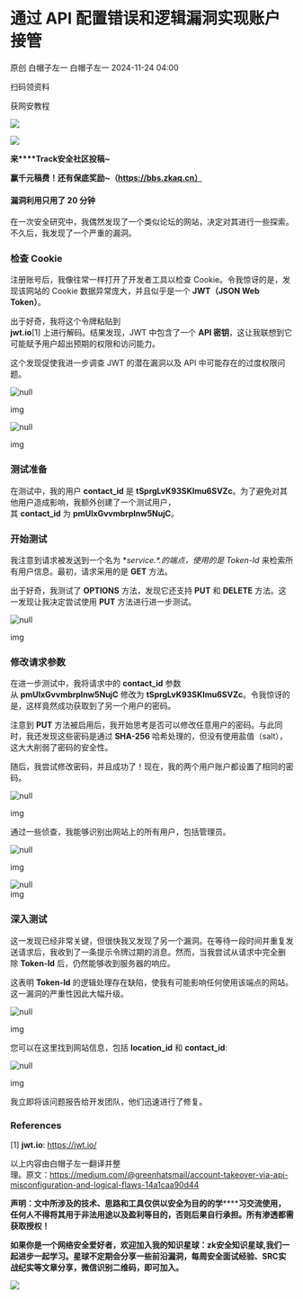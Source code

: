 #  通过 API 配置错误和逻辑漏洞实现账户接管   
原创 白帽子左一  白帽子左一   2024-11-24 04:00  
  
扫码领资料  
  
获网安教程  
  
![](https://mmbiz.qpic.cn/sz_mmbiz_png/CBJYPapLzSFbaUgVwdsriauB77CgQS8lyBNAxtx9IMqJQdhuuoITunu8A5Gp7kFjF7BvEXSaLMuDTYhnu7Nicghg/640?wx_fmt=other&from=appmsg&wxfrom=5&wx_lazy=1&wx_co=1&tp=webp "")  
  
  
![](https://mmbiz.qpic.cn/mmbiz_png/b96CibCt70iaaJcib7FH02wTKvoHALAMw4fchVnBLMw4kTQ7B9oUy0RGfiacu34QEZgDpfia0sVmWrHcDZCV1Na5wDQ/640?wx_fmt=other&wxfrom=5&wx_lazy=1&wx_co=1&tp=webp "")  
  
  
  
**来****Track安全社区投稿~**  
  
**赢千元稿费！还有保底奖励~（https://bbs.zkaq.cn）**  
#### 漏洞利用只用了 20 分钟  
  
在一次安全研究中，我偶然发现了一个类似论坛的网站，决定对其进行一些探索。不久后，我发现了一个严重的漏洞。  
### 检查 Cookie  
  
注册账号后，我像往常一样打开了开发者工具以检查 Cookie。令我惊讶的是，发现该网站的 Cookie 数据异常庞大，并且似乎是一个 **JWT（JSON Web Token）**。  
  
出于好奇，我将这个令牌粘贴到   
**jwt.io**[1] 上进行解码。结果发现，JWT 中包含了一个 **API 密钥**，这让我联想到它可能赋予用户超出预期的权限和访问能力。  
  
这个发现促使我进一步调查 JWT 的潜在漏洞以及 API 中可能存在的过度权限问题。  
  
![](https://mmbiz.qpic.cn/sz_mmbiz_png/CBJYPapLzSHkKVNstibXiaMEBw4ics0RrBwktgyAibFAicSMKelG21vNRe1EYyyvc1zkKXSd1huLwfRPQdSicCN1Cia9A/640?wx_fmt=png&from=appmsg "null")  
  
img  
  
![](https://mmbiz.qpic.cn/sz_mmbiz_png/CBJYPapLzSHkKVNstibXiaMEBw4ics0RrBwBEka9qAPUdQrLhtxUMyniafQwbGvbScKfQjvFCBfq061jHoV5ic9FJKg/640?wx_fmt=png&from=appmsg "null")  
  
img  
### 测试准备  
  
在测试中，我的用户 **contact_id** 是 **tSprgLvK93SKImu6SVZc**。为了避免对其他用户造成影响，我额外创建了一个测试用户，其 **contact_id** 为 **pmUIxGvvmbrplnw5NujC**。  
### 开始测试  
  
我注意到请求被发送到一个名为 **service.*.*的端点，使用的是 Token-Id** 来检索所有用户信息。最初，请求采用的是 **GET** 方法。  
  
出于好奇，我测试了 **OPTIONS** 方法，发现它还支持 **PUT** 和 **DELETE** 方法。这一发现让我决定尝试使用 **PUT** 方法进行进一步测试。  
  
![](https://mmbiz.qpic.cn/sz_mmbiz_png/CBJYPapLzSHkKVNstibXiaMEBw4ics0RrBwiaa2dt1hAeqKsaKsFic7iaYPQoYvTTESFfZSibSRcK3Y139DOanTCibY7pw/640?wx_fmt=png&from=appmsg "null")  
  
img  
### 修改请求参数  
  
在进一步测试中，我将请求中的 **contact_id** 参数从 **pmUIxGvvmbrplnw5NujC** 修改为 **tSprgLvK93SKImu6SVZc**。令我惊讶的是，这样竟然成功获取到了另一个用户的密码。  
  
注意到 **PUT** 方法被启用后，我开始思考是否可以修改任意用户的密码。与此同时，我还发现这些密码是通过 **SHA-256** 哈希处理的，但没有使用盐值（salt），这大大削弱了密码的安全性。  
  
随后，我尝试修改密码，并且成功了！现在，我的两个用户账户都设置了相同的密码。  
  
![](https://mmbiz.qpic.cn/sz_mmbiz_png/CBJYPapLzSHkKVNstibXiaMEBw4ics0RrBwAUUCEqL7icQiasuQ7icUToCgcQszCjrpeYFeZZZrGfdREOFKb32m53cBw/640?wx_fmt=png&from=appmsg "null")  
  
img  
  
通过一些侦查，我能够识别出网站上的所有用户，包括管理员。  
  
![](https://mmbiz.qpic.cn/sz_mmbiz_png/CBJYPapLzSHkKVNstibXiaMEBw4ics0RrBw1nLdx4gU1y8tegK4IxkbWCD4Rib8wHz2HfYjEWx2jkMMsibCPPeXpymA/640?wx_fmt=png&from=appmsg "null")  
  
img  
  
![](https://mmbiz.qpic.cn/sz_mmbiz_png/CBJYPapLzSHkKVNstibXiaMEBw4ics0RrBw2bcK3aZExuRMic0PP0IBvfMPyH53qcmVvv2q8wEp6aictwGEwFoZJS8w/640?wx_fmt=png&from=appmsg "null")  
img  
### 深入测试  
  
这一发现已经非常关键，但很快我又发现了另一个漏洞。在等待一段时间并重复发送请求后，我收到了一条提示令牌过期的消息。然而，当我尝试从请求中完全删除 **Token-Id** 后，仍然能够收到服务器的响应。  
  
这表明 **Token-Id** 的逻辑处理存在缺陷，使我有可能影响任何使用该端点的网站。这一漏洞的严重性因此大幅升级。  
  
![](https://mmbiz.qpic.cn/sz_mmbiz_png/CBJYPapLzSHkKVNstibXiaMEBw4ics0RrBwg2rWlZaH5yDdKwvsHen0gYmukKyqG1jIsQK1La7vcic8dGcdHlXJohw/640?wx_fmt=png&from=appmsg "null")  
  
img  
  
您可以在这里找到网站信息，包括 **location_id** 和 **contact_id**:  
  
![](https://mmbiz.qpic.cn/sz_mmbiz_png/CBJYPapLzSHkKVNstibXiaMEBw4ics0RrBwoEI8tpK0Ptrl0ev51DVBQuAePI9T4f3p5Ag5rxRSphYsp2ShmtJDVA/640?wx_fmt=png&from=appmsg "null")  
  
img  
  
我立即将该问题报告给开发团队，他们迅速进行了修复。  
### References  
  
[1] **jwt.io**: https://jwt.io/  
  
以上内容由白帽子左一翻译并整  
理。原文：https://medium.com/@greenhatsmail/account-takeover-via-api-misconfiguration-and-logical-flaws-14a1caa90d44  
  
**声明：⽂中所涉及的技术、思路和⼯具仅供以安全为⽬的的学********习交流使⽤，任何⼈不得将其⽤于⾮法⽤途以及盈利等⽬的，否则后果⾃⾏承担。所有渗透都需获取授权！**  
  
**如果你是一个网络安全爱好者，欢迎加入我的知识星球：zk安全知识星球,我们一起进步一起学习。星球不定期会分享一些前沿漏洞，每周安全面试经验、SRC实战纪实等文章分享，微信识别二维码，即可加入。**  
  
![](https://mmbiz.qpic.cn/sz_mmbiz_png/CBJYPapLzSFIJlRFYoItlJDrScxuTPmfnqibC1ApJ2OKh5sF41qicCo5AvQ4icuG8kbqQxZ5HVypvJ8jZDzsmD37Q/640?wx_fmt=other&from=appmsg&wxfrom=5&wx_lazy=1&wx_co=1&tp=webp "")  
  
